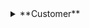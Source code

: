 <details>
<summary>**Customer**</summary>

 Customer is the key component of any business. This database can contain following details about customers:
  + Name
  + Contact number
  + Address
  + Measurements for their custom orders
  + Orders placed by the customer
</details>


